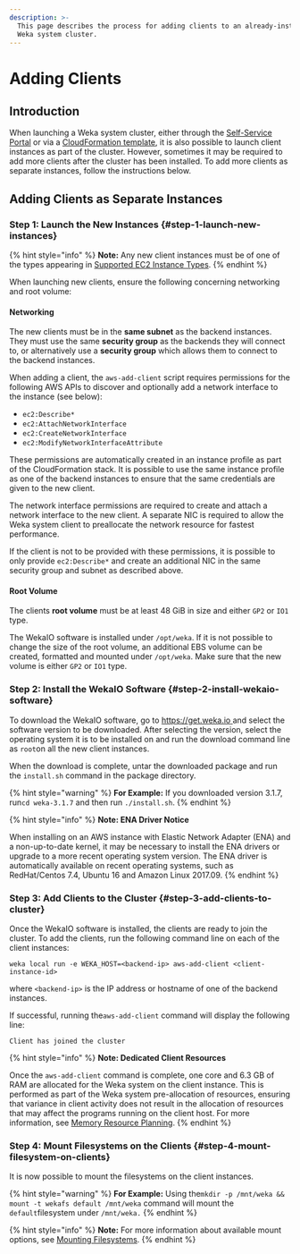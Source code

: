 ```yaml
---
description: >-
  This page describes the process for adding clients to an already-installed
  Weka system cluster.
---
```


# Adding Clients

## Introduction

When launching a Weka system cluster, either through the [Self-Service Portal](self-service-portal.md) or via a [CloudFormation template](cloudformation.md), it is also possible to launch client instances as part of the cluster. However, sometimes it may be required to add more clients after the cluster has been installed. To add more clients as separate instances, follow the instructions below.

## Adding Clients as Separate Instances

### Step 1: Launch the New Instances {#step-1-launch-new-instances}

{% hint style="info" %}
**Note:** Any new client instances must be of one of the types appearing in [Supported EC2 Instance Types](supported-ec2-instance-types.md).
{% endhint %}

When launching new clients, ensure the following concerning networking and root volume:

#### **Networking**

The new clients must be in the **same subnet** as the backend instances. They must use the same **security group** as the backends they will connect to, or alternatively use a **security group** which allows them to connect to the backend instances.

When adding a client, the `aws-add-client` script requires permissions for the following AWS APIs to discover and optionally add a network interface to the instance \(see below\):

* `ec2:Describe*`
* `ec2:AttachNetworkInterface`
* `ec2:CreateNetworkInterface`
* `ec2:ModifyNetworkInterfaceAttribute`

These permissions are automatically created in an instance profile as part of the CloudFormation stack. It is possible to use the same instance profile as one of the backend instances to ensure that the same credentials are given to the new client.

The network interface permissions are required to create and attach a network interface to the new client. A separate NIC is required to allow the Weka system client to preallocate the network resource for fastest performance.

If the client is not to be provided with these permissions, it is possible to only provide `ec2:Describe*` and create an additional NIC in the same security group and subnet as described above.

#### Root Volume

The clients **root volume** must be at least 48 GiB in size and either `GP2` or `IO1` type.

The WekaIO software is installed under `/opt/weka`. If it is not possible to change the size of the root volume, an additional EBS volume can be created, formatted and mounted under `/opt/weka`. Make sure that the new volume is either `GP2` or `IO1` type.

### Step 2: Install the WekaIO Software {#step-2-install-wekaio-software}

To download the WekaIO software, go to [https://get.weka.io ](https://get.weka.io/) and select the software version to be downloaded. After selecting the version, select the operating system it is to be installed on and run the download command line as `root`on all the new client instances.

When the download is complete, untar the downloaded package and run the `install.sh` command in the package directory. 

{% hint style="warning" %}
**For Example:** If you downloaded version 3.1.7, run`cd weka-3.1.7` and then run `./install.sh`.
{% endhint %}

{% hint style="info" %}
**Note: ENA Driver Notice**

When installing on an AWS instance with Elastic Network Adapter \(ENA\) and a non-up-to-date kernel, it may be necessary to install the ENA drivers or upgrade to a more recent operating system version. The ENA driver is automatically available on recent operating systems, such as RedHat/Centos 7.4, Ubuntu 16 and Amazon Linux 2017.09.
{% endhint %}

### Step 3: Add Clients to the Cluster {#step-3-add-clients-to-cluster}

Once the WekaIO software is installed, the clients are ready to join the cluster. To add the clients, run the following command line on each of the client instances:

```text
weka local run -e WEKA_HOST=<backend-ip> aws-add-client <client-instance-id>
```

where `<backend-ip>` is the IP address or hostname of one of the backend instances.

If successful, running the`aws-add-client` command will display the following line:

```text
Client has joined the cluster
```

{% hint style="info" %}
**Note: Dedicated Client Resources**

Once the `aws-add-client` command is complete, one core and 6.3 GB of RAM are allocated for the Weka system on the client instance. This is performed as part of the Weka system pre-allocation of resources, ensuring that variance in client activity does not result in the allocation of resources that may affect the programs running on the client host. For more information, see [Memory Resource Planning](../bare-metal/planning-a-weka-system-installation.md#memory-resource-planning).
{% endhint %}

### Step 4: Mount Filesystems on the Clients {#step-4-mount-filesystem-on-clients}

It is now possible to mount the filesystems on the client instances.

{% hint style="warning" %}
**For Example:** Using the`mkdir -p /mnt/weka && mount -t wekafs default /mnt/weka`  command will mount the `default`filesystem under `/mnt/weka.`
{% endhint %}

{% hint style="info" %}
**Note:** For more information about available mount options, see [Mounting Filesystems](../../fs/mounting-filesystems.md).
{% endhint %}

